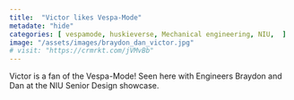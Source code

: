 ```yaml
---
title:  "Victor likes Vespa-Mode"
metadate: "hide"
categories: [ vespamode, huskieverse, Mechanical engineering, NIU,  ]
image: "/assets/images/braydon_dan_victor.jpg"
# visit: "https://crmrkt.com/jVMvBb"
---
```

Victor is a fan of the Vespa-Mode! Seen here with Engineers Braydon and Dan at the NIU Senior Design showcase.